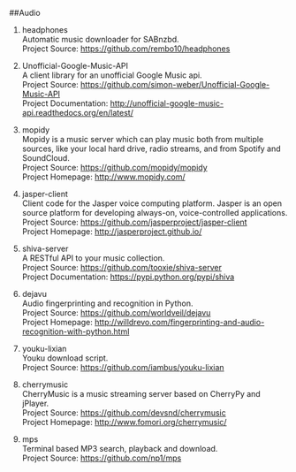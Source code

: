 ##Audio

1. headphones  
Automatic music downloader for SABnzbd.  
Project Source: https://github.com/rembo10/headphones 

1. Unofficial-Google-Music-API  
A client library for an unofficial Google Music api.  
Project Source: https://github.com/simon-weber/Unofficial-Google-Music-API  
Project Documentation: http://unofficial-google-music-api.readthedocs.org/en/latest/   
 
1. mopidy  
Mopidy is a music server which can play music both from multiple sources, like your local hard drive, radio streams, and from Spotify and SoundCloud.  
Project Source: https://github.com/mopidy/mopidy  
Project Homepage: http://www.mopidy.com/

1. jasper-client  
Client code for the Jasper voice computing platform. Jasper is an open source platform for developing always-on, voice-controlled applications.  
Project Source: https://github.com/jasperproject/jasper-client  
Project Homepage: http://jasperproject.github.io/  

1. shiva-server   
A RESTful API to your music collection.   
Project Source: https://github.com/tooxie/shiva-server   
Project Documentation: https://pypi.python.org/pypi/shiva   

1. dejavu   
Audio fingerprinting and recognition in Python.  
Project Source: https://github.com/worldveil/dejavu   
Project Homepage: http://willdrevo.com/fingerprinting-and-audio-recognition-with-python.html  

1. youku-lixian  
Youku download script.   
Project Source: https://github.com/iambus/youku-lixian

1. cherrymusic     
CherryMusic is a music streaming server based on CherryPy and jPlayer.     
Project Source: https://github.com/devsnd/cherrymusic    
Project Homepage: http://www.fomori.org/cherrymusic/  

1. mps    
Terminal based MP3 search, playback and download.    
Project Source: https://github.com/np1/mps    
 
   
